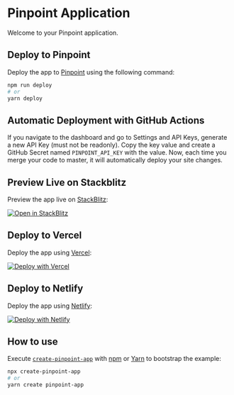 # Pinpoint Application

Welcome to your Pinpoint application.

## Deploy to Pinpoint

Deploy the app to [Pinpoint](https://pinpoint.com?utm_source=github&utm_medium=readme&utm_campaign=app-template) using the following command:

```bash
npm run deploy
# or
yarn deploy
```

## Automatic Deployment with GitHub Actions

If you navigate to the dashboard and go to Settings and API Keys, generate a new API Key (must not be readonly). Copy the key value and create a GitHub Secret named `PINPOINT_API_KEY` with the value. Now, each time you merge your code to master, it will automatically deploy your site changes.

## Preview Live on Stackblitz

Preview the app live on [StackBlitz](http://stackblitz.com/):

[![Open in StackBlitz](https://developer.stackblitz.com/img/open_in_stackblitz.svg)](https://stackblitz.com/github/pinpt/app-template)

## Deploy to Vercel

Deploy the app using [Vercel](https://vercel.com?utm_source=github&utm_medium=readme&utm_campaign=app-template):

[![Deploy with Vercel](https://vercel.com/button)](https://vercel.com/new/git/external?repository-url=https://github.com/pinpt/app-template&project-name=pinpoint&repository-name=pinpoint)

## Deploy to Netlify

Deploy the app using [Netlify](https://netlify.com?utm_source=github&utm_medium=readme&utm_campaign=app-template):

[![Deploy with Netlify](https://www.netlify.com/img/deploy/button.svg)](https://app.netlify.com/start/deploy?repository=https://github.com/pinpt/app-template)

## How to use

Execute [`create-pinpoint-app`](https://github.com/pinpt/create-pinpoint-app) with [npm](https://docs.npmjs.com/cli/init) or [Yarn](https://yarnpkg.com/lang/en/docs/cli/create/) to bootstrap the example:

```bash
npx create-pinpoint-app
# or
yarn create pinpoint-app
```
